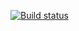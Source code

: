 [![Build status](https://ci.appveyor.com/api/projects/status/07g456jam67yr0vy?svg=true)](https://ci.appveyor.com/project/PupiYakiSan/automated-testing-2-task3)
